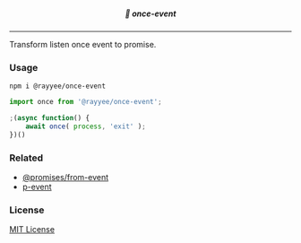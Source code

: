 ##### <p align="center">🍌 once-event</p>
---
Transform listen once event to promise.

### Usage

```
npm i @rayyee/once-event
```

```javascript
import once from '@rayyee/once-event';

;(async function() {
    await once( process, 'exit' );    
})()
```

### Related

* [@promises/from-event](https://www.npmjs.com/package/@promises/from-event)
* [p-event](https://github.com/sindresorhus/p-event)


### License
[MIT License](https://opensource.org/licenses/MIT)
